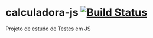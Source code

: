 # calculadora-js [![Build Status](https://www.travis-ci.org/brunoracosta/calculadora-js.svg?branch=master)](https://www.travis-ci.org/brunoracosta/calculadora-js)
Projeto de estudo de Testes em JS
